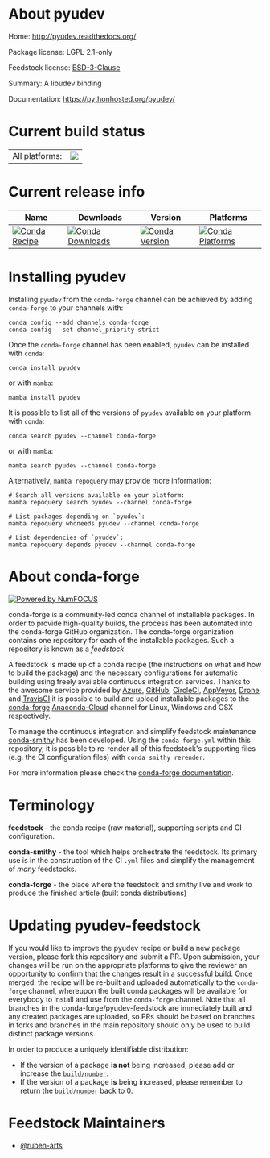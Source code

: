 About pyudev
============

Home: http://pyudev.readthedocs.org/

Package license: LGPL-2.1-only

Feedstock license: [BSD-3-Clause](https://github.com/conda-forge/pyudev-feedstock/blob/main/LICENSE.txt)

Summary: A libudev binding

Documentation: https://pythonhosted.org/pyudev/

Current build status
====================


<table><tr><td>All platforms:</td>
    <td>
      <a href="https://dev.azure.com/conda-forge/feedstock-builds/_build/latest?definitionId=16225&branchName=main">
        <img src="https://dev.azure.com/conda-forge/feedstock-builds/_apis/build/status/pyudev-feedstock?branchName=main">
      </a>
    </td>
  </tr>
</table>

Current release info
====================

| Name | Downloads | Version | Platforms |
| --- | --- | --- | --- |
| [![Conda Recipe](https://img.shields.io/badge/recipe-pyudev-green.svg)](https://anaconda.org/conda-forge/pyudev) | [![Conda Downloads](https://img.shields.io/conda/dn/conda-forge/pyudev.svg)](https://anaconda.org/conda-forge/pyudev) | [![Conda Version](https://img.shields.io/conda/vn/conda-forge/pyudev.svg)](https://anaconda.org/conda-forge/pyudev) | [![Conda Platforms](https://img.shields.io/conda/pn/conda-forge/pyudev.svg)](https://anaconda.org/conda-forge/pyudev) |

Installing pyudev
=================

Installing `pyudev` from the `conda-forge` channel can be achieved by adding `conda-forge` to your channels with:

```
conda config --add channels conda-forge
conda config --set channel_priority strict
```

Once the `conda-forge` channel has been enabled, `pyudev` can be installed with `conda`:

```
conda install pyudev
```

or with `mamba`:

```
mamba install pyudev
```

It is possible to list all of the versions of `pyudev` available on your platform with `conda`:

```
conda search pyudev --channel conda-forge
```

or with `mamba`:

```
mamba search pyudev --channel conda-forge
```

Alternatively, `mamba repoquery` may provide more information:

```
# Search all versions available on your platform:
mamba repoquery search pyudev --channel conda-forge

# List packages depending on `pyudev`:
mamba repoquery whoneeds pyudev --channel conda-forge

# List dependencies of `pyudev`:
mamba repoquery depends pyudev --channel conda-forge
```


About conda-forge
=================

[![Powered by
NumFOCUS](https://img.shields.io/badge/powered%20by-NumFOCUS-orange.svg?style=flat&colorA=E1523D&colorB=007D8A)](https://numfocus.org)

conda-forge is a community-led conda channel of installable packages.
In order to provide high-quality builds, the process has been automated into the
conda-forge GitHub organization. The conda-forge organization contains one repository
for each of the installable packages. Such a repository is known as a *feedstock*.

A feedstock is made up of a conda recipe (the instructions on what and how to build
the package) and the necessary configurations for automatic building using freely
available continuous integration services. Thanks to the awesome service provided by
[Azure](https://azure.microsoft.com/en-us/services/devops/), [GitHub](https://github.com/),
[CircleCI](https://circleci.com/), [AppVeyor](https://www.appveyor.com/),
[Drone](https://cloud.drone.io/welcome), and [TravisCI](https://travis-ci.com/)
it is possible to build and upload installable packages to the
[conda-forge](https://anaconda.org/conda-forge) [Anaconda-Cloud](https://anaconda.org/)
channel for Linux, Windows and OSX respectively.

To manage the continuous integration and simplify feedstock maintenance
[conda-smithy](https://github.com/conda-forge/conda-smithy) has been developed.
Using the ``conda-forge.yml`` within this repository, it is possible to re-render all of
this feedstock's supporting files (e.g. the CI configuration files) with ``conda smithy rerender``.

For more information please check the [conda-forge documentation](https://conda-forge.org/docs/).

Terminology
===========

**feedstock** - the conda recipe (raw material), supporting scripts and CI configuration.

**conda-smithy** - the tool which helps orchestrate the feedstock.
                   Its primary use is in the construction of the CI ``.yml`` files
                   and simplify the management of *many* feedstocks.

**conda-forge** - the place where the feedstock and smithy live and work to
                  produce the finished article (built conda distributions)


Updating pyudev-feedstock
=========================

If you would like to improve the pyudev recipe or build a new
package version, please fork this repository and submit a PR. Upon submission,
your changes will be run on the appropriate platforms to give the reviewer an
opportunity to confirm that the changes result in a successful build. Once
merged, the recipe will be re-built and uploaded automatically to the
`conda-forge` channel, whereupon the built conda packages will be available for
everybody to install and use from the `conda-forge` channel.
Note that all branches in the conda-forge/pyudev-feedstock are
immediately built and any created packages are uploaded, so PRs should be based
on branches in forks and branches in the main repository should only be used to
build distinct package versions.

In order to produce a uniquely identifiable distribution:
 * If the version of a package **is not** being increased, please add or increase
   the [``build/number``](https://docs.conda.io/projects/conda-build/en/latest/resources/define-metadata.html#build-number-and-string).
 * If the version of a package **is** being increased, please remember to return
   the [``build/number``](https://docs.conda.io/projects/conda-build/en/latest/resources/define-metadata.html#build-number-and-string)
   back to 0.

Feedstock Maintainers
=====================

* [@ruben-arts](https://github.com/ruben-arts/)

